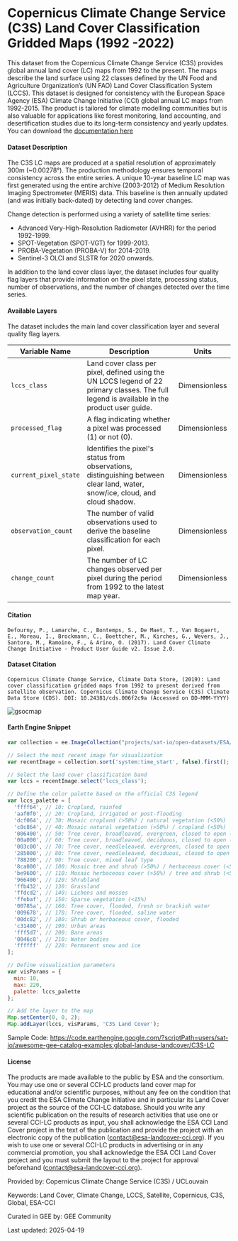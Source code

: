 # Copernicus Climate Change Service (C3S) Land Cover Classification Gridded Maps (1992 -2022)

This dataset from the Copernicus Climate Change Service (C3S) provides global annual land cover (LC) maps from 1992 to the present. The maps describe the land surface using 22 classes defined by the UN Food and Agriculture Organization’s (UN FAO) Land Cover Classification System (LCCS). This dataset is designed for consistency with the European Space Agency (ESA) Climate Change Initiative (CCI) global annual LC maps from 1992-2015. The product is tailored for climate modelling communities but is also valuable for applications like forest monitoring, land accounting, and desertification studies due to its long-term consistency and yearly updates. You can download the [documentation here](https://dast.copernicus-climate.eu/documents/satellite-land-cover/WP2-FDDP-LC-2021-2022-SENTINEL3-300m-v2.1.1_PUGS_v1.1_final.pdf)

#### Dataset Description

The C3S LC maps are produced at a spatial resolution of approximately 300m (~0.00278°). The production methodology ensures temporal consistency across the entire series. A unique 10-year baseline LC map was first generated using the entire archive (2003-2012) of Medium Resolution Imaging Spectrometer (MERIS) data. This baseline is then annually updated (and was initially back-dated) by detecting land cover changes.

Change detection is performed using a variety of satellite time series:
* Advanced Very-High-Resolution Radiometer (AVHRR) for the period 1992-1999.
* SPOT-Vegetation (SPOT-VGT) for 1999-2013.
* PROBA-Vegetation (PROBA-V) for 2014-2019.
* Sentinel-3 OLCI and SLSTR for 2020 onwards.

In addition to the land cover class layer, the dataset includes four quality flag layers that provide information on the pixel state, processing status, number of observations, and the number of changes detected over the time series.

#### Available Layers

The dataset includes the main land cover classification layer and several quality flag layers.

| Variable Name | Description | Units |
|---------------|-------------|-------|
| `lccs_class` | Land cover class per pixel, defined using the UN LCCS legend of 22 primary classes. The full legend is available in the product user guide.| Dimensionless |
| `processed_flag` | A flag indicating whether a pixel was processed (1) or not (0). | Dimensionless |
| `current_pixel_state` | Identifies the pixel's status from observations, distinguishing between clear land, water, snow/ice, cloud, and cloud shadow. | Dimensionless |
| `observation_count` | The number of valid observations used to derive the baseline classification for each pixel. | Dimensionless |
| `change_count` | The number of LC changes observed per pixel during the period from 1992 to the latest map year. | Dimensionless |

#### Citation

```
Defourny, P., Lamarche, C., Bontemps, S., De Maet, T., Van Bogaert, E., Moreau, I., Brockmann, C., Boettcher, M., Kirches, G., Wevers, J., Santoro, M., Ramoino, F., & Arino, O. (2017). Land Cover Climate Change Initiative - Product User Guide v2. Issue 2.0.
```

#### Dataset Citation

```
Copernicus Climate Change Service, Climate Data Store, (2019): Land cover classification gridded maps from 1992 to present derived from satellite observation. Copernicus Climate Change Service (C3S) Climate Data Store (CDS). DOI: 10.24381/cds.006f2c9a (Accessed on DD-MMM-YYYY)
````

![gsocmap](../images/c3slc.gif)

#### Earth Engine Snippet

```javascript
var collection = ee.ImageCollection("projects/sat-io/open-datasets/ESA/C3S-LC-L4-LCCS");

// Select the most recent image for visualization
var recentImage = collection.sort('system:time_start', false).first();

// Select the land cover classification band
var lccs = recentImage.select('lccs_class');

// Define the color palette based on the official C3S legend
var lccs_palette = [
  'ffff64', // 10: Cropland, rainfed
  'aaf0f0', // 20: Cropland, irrigated or post-flooding
  'dcf064', // 30: Mosaic cropland (>50%) / natural vegetation (<50%)
  'c8c864', // 40: Mosaic natural vegetation (>50%) / cropland (<50%)
  '006400', // 50: Tree cover, broadleaved, evergreen, closed to open (>15%)
  '00a000', // 60: Tree cover, broadleaved, deciduous, closed to open (>15%)
  '003c00', // 70: Tree cover, needleleaved, evergreen, closed to open (>15%)
  '285000', // 80: Tree cover, needleleaved, deciduous, closed to open (>15%)
  '788200', // 90: Tree cover, mixed leaf type
  '8ca000', // 100: Mosaic tree and shrub (>50%) / herbaceous cover (<50%)
  'be9600', // 110: Mosaic herbaceous cover (>50%) / tree and shrub (<50%)
  '966400', // 120: Shrubland
  'ffb432', // 130: Grassland
  'ffdcd2', // 140: Lichens and mosses
  'ffebaf', // 150: Sparse vegetation (<15%)
  '00785a', // 160: Tree cover, flooded, fresh or brackish water
  '009678', // 170: Tree cover, flooded, saline water
  '00dc82', // 180: Shrub or herbaceous cover, flooded
  'c31400', // 190: Urban areas
  'fff5d7', // 200: Bare areas
  '0046c8', // 210: Water bodies
  'ffffff'  // 220: Permanent snow and ice
];

// Define visualization parameters
var visParams = {
  min: 10,
  max: 220,
  palette: lccs_palette
};

// Add the layer to the map
Map.setCenter(0, 0, 2);
Map.addLayer(lccs, visParams, 'C3S Land Cover');
````

Sample Code: https://code.earthengine.google.com/?scriptPath=users/sat-io/awesome-gee-catalog-examples:global-landuse-landcover/C3S-LC

#### License

The products are made available to the public by ESA and the consortium. You may use one or several CCI-LC products land cover map for educational and/or scientific purposes, without any fee on the condition that you credit the ESA Climate Change Initiative and in particular its Land Cover project as the source of the CCI-LC database. Should you write any scientific publication on the results of research activities that use one or several CCI-LC products as input, you shall acknowledge the ESA CCI Land Cover project in the text of the publication and provide the project with an electronic copy of the publication (contact@esa-landcover-cci.org). If you wish to use one or several CCI-LC products in advertising or in any commercial promotion, you shall acknowledge the ESA CCI Land Cover project and you must submit the layout to the project for approval beforehand (contact@esa-landcover-cci.org).

Provided by: Copernicus Climate Change Service (C3S) / UCLouvain

Keywords: Land Cover, Climate Change, LCCS, Satellite, Copernicus, C3S, Global, ESA-CCI

Curated in GEE by: GEE Community

Last updated: 2025-04-19

